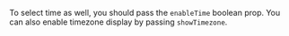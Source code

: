 To select time as well, you should pass the `enableTime` boolean prop. You can also enable timezone display by passing `showTimezone`.
